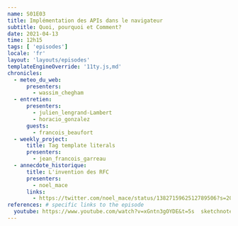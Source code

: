 ```yaml
---
name: S01E03
title: Implémentation des APIs dans le navigateur
subtitle: Quoi, pourquoi et Comment?
date: 2021-04-13
time: 12h15
tags: [ 'episodes']
locale: 'fr'
layout: 'layouts/episodes'
templateEngineOverride: '11ty.js,md'
chronicles:
  - meteo_du_web:
      presenters: 
        - wassim_chegham
  - entretien:
      presenters:
        - julien_lengrand-Lambert
        - horacio_gonzalez
      guests:
        - francois_beaufort
  - weekly_project:
      title: Tag template literals
      presenters: 
        - jean_francois_garreau
  - annecdote_historique:
      title: L'invention des RFC
      presenters:
        - noel_mace
      links:
        - https://twitter.com/noel_mace/status/1382715962512789506?s=20
references: # specific links to the episode
  youtube: https://www.youtube.com/watch?v=xGntn3gOYDE&t=5s  sketchnote: https://twitter.com/ptibulle/status/1384497162592083969?s=20
---
```

